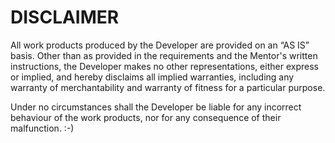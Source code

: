 # DISCLAIMER

All work products produced by the Developer are provided ​on an “AS IS” basis. Other than as provided in the requirements and the Mentor's written instructions, the Developer makes no other representations, either express or implied, and hereby disclaims all implied warranties, including any warranty of merchantability and warranty of fitness for a particular purpose.

Under no circumstances shall the Developer be liable for any incorrect behaviour of the work products, nor for any consequence of their malfunction. :-)